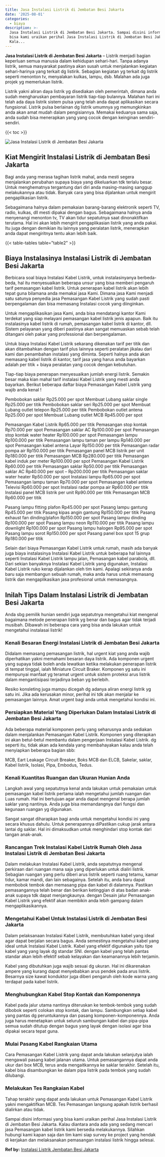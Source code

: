 ```yaml
---
title: Jasa Instalasi Listrik di Jembatan Besi Jakarta
date: '2025-08-01'
categories:
  - biaya
description: >-
  Jasa Instalasi Listrik di Jembatan Besi Jakarta. Sampai disini informasi yang
  bisa kami uraikan perihal Jasa Instalasi Listrik di Jembatan Besi Jakarta.
  Kala...
---
```


**Jasa Instalasi Listrik di Jembatan Besi Jakarta** – Listrik menjadi bagian keperluan semua manusia dalam kehidupan sehari-hari. Tanpa adanya listrik, semua masyarakat pastinya akan susah untuk menjalankan kegiatan sehari-harinya yang terkait dg listirik. Sebagian kegiatan yg terkait dg listrik seperti menonton tv, menyalakan kulkas, lampu, dsb. Malahan ada juga projek yg memerlukan listrik.

Listrik yakni aliran daya listrik yg disediakan oleh pemerintah, dimana anda sudah mengharuskan pembayaran listrik tiap-tiap bulannya. Malahan hari ini telah ada daya listrik sistem pulsa yang telah anda dapat aplikasikan secara fungsional. Listrik pulsa berlainan dg listrik umumnya yg memungkinkan anda akan amat mudah dalam pengisiannya. Memakai keduanya sama saja, anda sudah bisa menerapkan yang yang cocok dengan keinginan sendiri-sendiri.

{{< toc >}}

![Jasa Instalasi Listrik di Jembatan Besi Jakarta](/images/instalasi-listrik-murah01.png)

## Kiat Mengirit Instalasi Listrik di Jembatan Besi Jakarta

Bagi anda yang merasa tagihan listrik mahal, anda mesti segera menjalankan perubahan supaya biaya yang dikeluarkan tdk terlalu besar. Untuk menghematnya tergantung dari diri anda masing-masing sanggup melakukannya atau tidak. Banyak cara yang bisa dijalankan untuk mengirit pengaplikasian listrik.

Sebagaimana halnya dalam pemakaian barang-barang elektronik seperti TV, radio, kulkas, dll mesti dipakai dengan bagus. Sebagaimana halnya anda menyenangi menonton tv, TV akan tidur sepatutnya saat dinonaktifkan terutama. Hal ini akan lebih mengirit pengaplikasian listrik yang anda pakai. Itu juga dengan demikian itu lainnya yang peralatan listrik, menerapkan anda dapat mengiritnya tentu akan lebih baik.

{{< table-tables table="table2" >}}

## Biaya Instalasinya Instalasi Listrik di Jembatan Besi Jakarta

Berbicara soal biaya Instalasi Kabel Listrik, untuk instalasinyanya berbeda-beda, hal itu menyesuaikan beberapa unsur yang bisa memberi pengaruh tarif pemasangan kabel listrik. Untuk penerapan kabel listrik akan lebih tepat guna bilamana anda memakai jasa Kami. Dimana jasa Kami menjadi satu satunya penyedia jasa Pemasangan Kabel Listrik yang sudah pasti berpengalaman dan bisa memasang Instalasi cocok yang diinginkan.

Untuk mengaplikasikan jasa Kami, anda bisa mendatangi kantor Kami terdekat yang siap melayani pemasangan kabel listrik jenis apapun. Baik itu instalasinya kabel listrik di rumah, pemasangan kabel listrik di kantor, dll. Sistem pelayanan yang diberi pastinya akan sangat memuaskan sebab telah ditangani oleh pakar yang professional dan berpengalaman.

Untuk biaya Instalasi Kabel Listrik sekarang dikenakan tarif per titik dan akan ditambahkan dengan tarif plus lainnya seperti peralatan jikalau dari kami dan penambahan instalasi yang diminta. Seperti halnya anda akan memasang kabel listrik di kantor, tarif jasa yang harus anda bayarkan adalah per titik + biaya peralatan yang cocok dengan kebutuhan.

Tiap-tiap biaya penerapan menyesuaikan jumlah energi listrik. Semakin besar maka kian mahal tarif instalasi Kabel Listrik yang mesti anda bayarkan. Berikut beberapa daftar biaya Pemasangan Kabel Listrik yang wajib anda kenal !

Pembobokan saklar Rp25.000 per spot Membuat Lubang saklar single Rp25.000 per titik Pembobokan saklar seri Rp25.000 per spot Membuat Lubang outlet telepon Rp25.000 per titik Pembobokan outlet antena Rp25.000 per spot Membuat Lubang outlet MCB Rp45.000 per spot

Pemasangan Kabel Listrik Rp65.000 per titik Pemasangan stop kontak Rp70.000 per spot Pemasangan saklar AC Rp100.000 per spot Pemasangan stop kontak water heater Rp100.000 per spot Pemasangan lampu Rp100.000 per titik Pemasangan lampu taman per lampu Rp140.000 per spot Pemasangan kabel antena Layar Rp150.000 per titik Pemasangan radar pompa air Rp150.000 per titik Pemasangan panel MCB listrik per unit Rp180.000 per titik Pemasangan MCB Rp280.000 per titik Pemasangan kabel induk per meter Rp100.000 per spot Pemasangan Kabel Listrik Rp60.000 per titik Pemasangan saklar Rp50.000 per titik Pemasangan saklar AC Rp40.000 per spot – Rp200.000 per titik Pemasangan saklar water heater Rp50.000 per spot Instalasi lampu Rp65.000 per spot Pemasangan lampu taman Rp70.000 per spot Pemasangan kabel antena Televisi Rp60.000 per spot Instalasi radar pompa air Rp60.000 per titik Instalasi panel MCB listrik per unit Rp90.000 per titik Pemasangan MCB Rp60.000 per titik

Pasang lampu fitting plafon Rp45.000 per spot Pasang lampu gantung Rp45.000 per titik Pasang kipas angin gantung Rp150.000 per titik Pasang exhaust fan dinding/plafon Rp150.000 per spot Pasang lampu dinding Rp100.000 per spot Pasang lampu neon Rp110.000 per titik Pasang lampu downlight Rp100.000 per spot Pasang lampu halogen Rp95.000 per spot Pasang lampu sorot Rp150.000 per spot Pasang panel box spot 15 grup Rp180.000 per titik

Selain dari biaya Pemasangan Kabel Listrik untuk rumah, masih ada banyak juga biaya instalasinya Instalasi Kabel Listrik untuk beberapa hal lainnya seperti Instalasi Kabel Listrik lampu jalan, Pemasangan kabel parabola, dll. Dari sekian banyaknya Instalasi Kabel Listrik yang digunakan, Instalasi Kabel Listrik ruko kerap dijalankan oleh tim kami. Apalagi sekiranya anda baru saja membangun sebuah rumah, maka anda harus untuk memasang listrik dan mengaplikasikan jasa profesional untuk memasangnya.

## Inilah Tips Dalam Instalasi Listrik di Jembatan Besi Jakarta


Anda sbg pemilik hunian sendiri juga sepatutnya mengetahui kiat mengenal bagaimana metode penerapan listrik yg benar dan bagus agar tidak terjadi musibah. Dibawah ini beberapa cara yang bisa anda lakukan untuk mengetahui instalasai listrik!

### Kenali Besaran Energi Instalasi Listrik di Jembatan Besi Jakarta

Didalam memasang pemasangan listrik, hal urgent kiat yang anda wajib diperhatikan yakni memahami besaran daya listrik. Ada komponen urgent yang supaya tidak boleh anda lewatkan ketika melakukan penerapan listrik di tempat tinggal, ialah Miniature Circuit Braker. Komponen yg satu ini mempunyai manfaat yg teramat urgent untuk sistem proteksi arus listrik dalam mengantisipasi terjadinya beban yg berlebih.

Resiko konsleting juga mampu dicegah dg adanya aliran energi listrik yg satu ini. Jika ada kerusakan minor, perihal ini tdk akan menjalar ke pemasangan lainnya. Amat urgent bagi anda untuk mengetahui kondisi ini.

### Persiapkan Material Yang Diperlukan Dalam Instalasi Listrik di Jembatan Besi Jakarta

Ada beberapa material komponen perlu yang seharusnya anda sediakan dalam menjalankan Pemasangan Kabel Listrik. Komponen yang diterapkan ini akan betul-betul membantu dalam pengerjaan Instalasi Kabel Listrik. dg seperti itu, tidak akan ada kendala yang membahayakan kalau anda telah menyiapkan beberapa bagian sbb:

MCB, Eart Leakage Circuit Breaker, Boks MCB dan ELCB, Sakelar, saklar, Kabel listrik, Isolasi, Pipa, Embodus, Tedus.

### Kenali Kuantitas Ruangan dan Ukuran Hunian Anda

Langkah awal yang sepatutnya kenal anda lakukan untuk pemakaian untuk pemasangan kabel listrik pertama ialah mengetahui jumlah ruangan dan Luas rumah. Hal ini bertujuan agar anda dapat mengenal berapa jumlah saklar yang nantinya. Anda juga bisa memandangnya dari fungsi dan kegunaan ruangan yg digunakan.

Sangat sangat diharapkan bagi anda untuk mengetahui kondisi ini yang secara khusus dahulu. Untuk penerapannya diPastikan cukup jarak antara lantai dg saklar. Hal ini dimaksudkan untuk menghindari stop kontak dari tangan anak-anak.

### Rancangan Trek Instalasi Kabel Listrik Rumah Oleh Jasa Instalasi Listrik di Jembatan Besi Jakarta

Dalam melakukan Instalasi Kabel Listrik, anda sepatutnya mengenal perkiraan dari ruangan mana saja yang diperlukan untuk dialiri listrik. Sebagian ruangan yang perlu diberi arus listrik seperti ruang tetamu, kamar tidur, kamar mandi, dan lain sebagainya. Setelah itu, anda baru dapat membobok tembok dan memasang pipa dan kabel di dalamnya. Pastikan pemasangannya telah benar dan berikan ketinggian di atas badan anak-anak supaya tdk dapat menjangkaunya. dengan Desain jalur Pemasangan Kabel Listrik yang efektif akan membikin anda lebih gampang dalam mengaplikasikannya.

### Mengetahui Kabel Untuk Instalasi Listrik di Jembatan Besi Jakarta

Dalam pelaksanaan Instalasi Kabel Listrik, membutuhkan kabel yang ideal agar dapat berjalan secara bagus. Anda semestinya mengetahui kabel yang ideal untuk Instalasi Kabel Listrik. Kabel yang efektif digunakan yaitu tipe kabel yang yang layak dg standar SNI. dengan kabel yang telah pantas standar akan lebih efektif sebab kelayakan dan keamanannya lebih terjamin.

Kabel yang dibutuhkan juga wajib sesuai dg ukuran. Hal ini dikarenakan ampere yang kurang dapat menyebabkan arus pendek pada arus listrik. Besarnya size kawat konduktor juga diberi pengaruh oleh kode warna yang terdapat pada kabel listrik.

### Menghubungkan Kabel Stop Kontak dan Komponennya

Kabel pada jalur utama nantinya diteruskan ke tembok-tembok yang sudah dibobok seperti colokan stop kontak, dan lampu. Sambungkan setiap kabel yang pantas dg peruntukannya dan pasang komponen-komponennya. Anda juga harus menetapkan untuk seluruh sambungan kabel dan pipa-pipa semua sudah ditutup dengan bagus yang layak dengan isolasi agar bisa dipakai secara tepat guna.

### Mulai Pasang Kabel Rangkaian Utama

Cara Pemasangan Kabel Listrik yang dapat anda lakukan selanjutya ialah mengawali pasang kabel jalanan utama. Untuk pemasangannya dapat anda ukur dari box MCB, terus anda mengaitkannya ke saklar terakhir. Setelah itu, kabel bisa disambungkan ke dalam pipa listrik pada tembok yang sudah dilubangi.

### Melakukan Tes Rangkaian Kabel

Tahap terakhir yang dapat anda lakukan untuk Pemasangan Kabel Listrik yakni mengaktifkan MCB. Tes Pemasangan langsung apakah listrik berhasil dialirkan atau tidak.

Sampai disini informasi yang bisa kami uraikan perihal Jasa Instalasi Listrik di Jembatan Besi Jakarta. Kalau diantara anda ada yang sedang mencari jasa Pemasangan kabel listrik kami bersedia melakukannya. Silahkan hubungi kami kapan saja dan tim kami siap survey ke project yang hendak di kerjakan dan melaksanakan pemasangan instalasi listrik hingga selesai.

**Ref by:** [Instalasi Listrik Jembatan Besi Jakarta](https://id.wikipedia.org/wiki/Instalasi)

